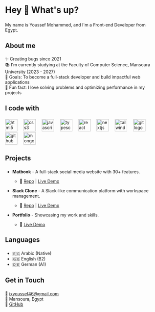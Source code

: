 <h1 align="left">Hey 👋 What's up?</h1>

###

<p align="left">My name is Youssef Mohammed, and I'm a Front-end Developer from Egypt.</p>

###

<h2 align="left">About me</h2>

###

<p align="left">
✨ Creating bugs since 2021<br>
📚 I'm currently studying at the Faculty of Computer Science, Mansoura University (2023 - 2027)<br>
🎯 Goals: To become a full-stack developer and build impactful web applications<br>
🎲 Fun fact: I love solving problems and optimizing performance in my projects
</p>

###

<h2 align="left">I code with</h2>

###

<div align="left">
  <img src="https://cdn.jsdelivr.net/gh/devicons/devicon/icons/html5/html5-original.svg" height="40" alt="html5 logo" />
  <img width="12" />
  <img src="https://cdn.jsdelivr.net/gh/devicons/devicon/icons/css3/css3-original.svg" height="40" alt="css3 logo" />
  <img width="12" />
  <img src="https://cdn.jsdelivr.net/gh/devicons/devicon/icons/javascript/javascript-original.svg" height="40" alt="javascript logo" />
  <img width="12" />
  <img src="https://cdn.jsdelivr.net/gh/devicons/devicon/icons/typescript/typescript-original.svg" height="40" alt="typescript logo" />
  <img width="12" />
  <img src="https://cdn.jsdelivr.net/gh/devicons/devicon/icons/react/react-original.svg" height="40" alt="react logo" />
  <img width="12" />
  <img src="https://cdn.jsdelivr.net/gh/devicons/devicon/icons/nextjs/nextjs-original.svg" height="40" alt="nextjs logo" />
  <img width="12" />
  <img src="https://cdn.jsdelivr.net/gh/devicons/devicon/icons/tailwindcss/tailwindcss-original.svg" height="40" alt="tailwindcss logo" />
  <img width="12" />
  <img src="https://cdn.jsdelivr.net/gh/devicons/devicon/icons/git/git-original.svg" height="40" alt="git logo" />
  <img width="12" />
  <img src="https://cdn.jsdelivr.net/gh/devicons/devicon/icons/github/github-original.svg" height="40" alt="github logo" />
  <img width="12" />
  <img src="https://cdn.jsdelivr.net/gh/devicons/devicon/icons/mongodb/mongodb-original.svg" height="40" alt="mongodb logo" />
</div>

###

<h2 align="left">Projects</h2>

###

- **Matbook** - A full-stack social media website with 30+ features.
  - 🔗 [Repo](https://github.com/YoussefMohammed93/Matbook) | [Live Demo](https://matbook-matrix.vercel.app)
  
- **Slack Clone** - A Slack-like communication platform with workspace management.
  - 🔗 [Repo](https://github.com/YoussefMohammed93/Slack-Clone) | [Live Demo](https://slack-clone-matrix.vercel.app)
  
- **Portfolio** - Showcasing my work and skills.
  - 🔗 [Live Demo](https://youssef-portfolio-matrix.vercel.app)

###

<h2 align="left">Languages</h2>

###

- 🇪🇬 Arabic (Native)
- 🇬🇧 English (B2)
- 🇩🇪 German (A1)

###

<h2 align="left">Get in Touch</h2>

###

📧 ixyoussef46@gmail.com  
📍 Mansoura, Egypt  
🔗 [GitHub](https://github.com/YoussefMohammed93)
